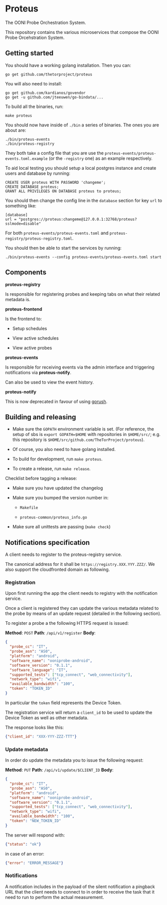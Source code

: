 # Proteus

The OONI Probe Orchestration System.

This repository contains the various microservices that compose the OONI
Probe Orcehstration System.

## Getting started

You should have a working golang installation. Then you can:

```
go get github.com/thetorproject/proteus
```

You will also need to install:

```
go get github.com/kardianos/govendor
go get -u github.com/jteeuwen/go-bindata/...
```

To build all the binaries, run:

```
make proteus
```

You should now have inside of `./bin` a series of binaries. The ones you are
about are:

```
./bin/proteus-events
./bin/proteus-registry
```

They both take a config file that you are use the
`proteus-events/proteus-events.toml.example` (or the `-registry` one) as an
example respectively.

To aid local testing you should setup a local postgres instance and create users
and database by running:
```
CREATE USER proteus WITH PASSWORD 'changeme';
CREATE DATABASE proteus;
GRANT ALL PRIVILEGES ON DATABASE proteus to proteus;
```

You should then change the config line in the `database` section for key `url`
to something like:

```
[database]
url = "postgres://proteus:changeme@127.0.0.1:32768/proteus?sslmode=disable"
```

For both `proteus-events/proteus-events.toml` and
`proteus-registry/proteus-registry.toml`.

You should then be able to start the services by running:

```
./bin/proteus-events --config proteus-events/proteus-events.toml start
```


## Components

**proteus-registry**

Is responsible for registering probes and keeping tabs on what their related
metadata is.

**proteus-frontend**

Is the frontend to:

* Setup schedules

* View active schedules

* View active probes

**proteus-events**

Is responsible for receiving events via the admin interface and triggering
notifications via **proteus-notify**.

Can also be used to view the event history.

**proteus-notify**

This is now deprecated in favour of using
[gorush](https://github.com/appleboy/gorush).

## Building and releasing

- Make sure the `GOPATH` environment variable is set. (For reference, the setup
  of sbs is `export GOPATH=$HOME` with repositories in `$HOME/src/`; e.g. this
  repository is `$HOME/src/github.com/TheTorProject/proteus`).

- Of course, you also need to have golang installed.

- To build for development, run `make proteus`.

- To create a release, run `make release`.

Checklist before tagging a release:

- Make sure you have updated the changelog

- Make sure you bumped the version number in:

    - `Makefile`

    - `proteus-common/proteus_info.go`

- Make sure all unittests are passing (`make check`)

## Notifications specification

A client needs to register to the proteus-registry service.

The canonical address for it shall be `https://registry.XXX.YYY.ZZZ/`. We
also support the cloudfronted domain as following.

### Registration

Upon first running the app the client needs to registry with the notification
service.

Once a client is registered they can update the various metadata related to the probe by means of an update request (detailed in the following section).

To register a probe a the following HTTPS request is issued:

**Method**: `POST`
**Path**: `/api/v1/register`
**Body**:
```json
{
  "probe_cc": "IT",
  "probe_asn": "AS0",
  "platform": "android",
  "software_name": "ooniprobe-android",
  "software_version": "0.1.1",
  "software_language": "IT",
  "supported_tests": ["tcp_connect", "web_connectivity"],
  "network_type": "wifi",
  "available_bandwidth": "100",
  "token": "TOKEN_ID"
}
```

In particular the `token` field represents the Device Token.

The registration service will return a `client_id` to be used to update the Device Token as well as other metadata.

The response looks like this:

```json
{"client_id": "XXX-YYY-ZZZ-TTT"}
```

### Update metadata

In order do update the metadata you to issue the following request:

**Method**: `PUT`
**Path**: `/api/v1/update/$CLIENT_ID`
**Body**:
```json
{
  "probe_cc": "IT",
  "probe_asn": "AS0",
  "platform": "android",
  "software_name": "ooniprobe-android",
  "software_version": "0.1.1",
  "supported_tests": ["tcp_connect", "web_connectivity"],
  "network_type": "wifi",
  "available_bandwidth": "100",
  "token": "NEW_TOKEN_ID"
}
```

The server will respond with:

```json
{"status": "ok"}
```

in case of an error:

```json
{"error": "ERROR_MESSAGE"}
```

### Notifications

A notification includes in the payload of the silent notification a pingback
URL that the client needs to connect to in order to receive the task that it
need to run to perform the actual measurement.
